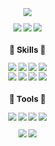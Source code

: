 <p align="center"><img src="https://capsule-render.vercel.app/api?type=rounded&color=092E20&fontColor=f7f5f5&height=85&&fontAlignY=55&section=header&text=Fabi Choi&fontSize=45" /></p>
<p align="center">
  <a href="http://fabichoi.tistory.com/" target="_blank"><img src="https://img.shields.io/badge/Blog-00D1B2?style=flat-square&logo=Blogger&Sponsors&logoColor=white"/></a>
  <a href="mailto:fabianus.c@gmail.com" target="_blank"><img src="https://img.shields.io/badge/fabianus.c@gmail.com-EA4335?style=flat-square&logo=Gmail&logoColor=white"/></a>
  <a href="https://www.linkedin.com/in/fabichoi/" target="_blank"><img src="https://img.shields.io/badge/Fabichoi-0A66C2?style=flat-square&logo=Linkedin&logoColor=white"/></a>
</p>
<h3 align="center"> 🥇 Skills 🥇 </h3> 
<p align="center">
  <img src="https://img.shields.io/badge/Python-3766AB?style=flat-square&logo=Python&logoColor=white"/>
  <img src="https://img.shields.io/badge/Django-092E20?style=flat-square&logo=Django&logoColor=white"/>
  <img src="https://img.shields.io/badge/MySQL-4479A1?style=flat-square&logo=MySQL&logoColor=white"/>
  <img src="https://img.shields.io/badge/Docker-2CA5E0?style=flat-square&logo=Docker&logoColor=white"/>
  <br/>
  <img src="https://img.shields.io/badge/Java-ED8B00?style=flat-square&logo=Java&logoColor=white"/>
  <img src="https://img.shields.io/badge/JavaScript-D9BA05?style=flat-square&logo=JavaScript&logoColor=white"/>
  <img src="https://img.shields.io/badge/Spring-6DB33F?style=flat-square&logo=Spring&logoColor=white"/>
  <img src="https://img.shields.io/badge/Oracle-F80000?style=flat-square&logo=Oracle&logoColor=white"/>
</p>
<h3 align="center"> 🎲 Tools 🎲 </h3>
<p align="center">
  <img src="https://img.shields.io/badge/PyCharm-18D68C?style=flat-square&logo=PyCharm&logoColor=white"/>
  <img src="https://img.shields.io/badge/Postman-FF6C37?style=flat-square&logo=Postman&logoColor=white"/>
  <img src="https://img.shields.io/badge/Slack-4A154B?style=flat-square&logo=Slack&logoColor=white"/>  
  <img src="https://img.shields.io/badge/GitHub-181717?style=flat-square&logo=GitHub&logoColor=white"/>  
</p>
<div align="center">
    <div style="display: inline-block">
        <img src="http://mazassumnida.wtf/api/v2/generate_badge?boj=fabichoi"/>
    </div>
    <div style="display: inline-block">
        <img src="https://github-readme-stats.vercel.app/api?username=fabichoi&show_icons=true&bg_color=50,FFD878,FF9937&hide=stars&hide_border=true&hide_rank=true&text_color=ffffff&title_color=ffffff&icon_color=ffffff">
    </div>
</div>

